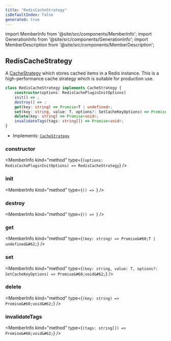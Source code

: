 ```yaml
---
title: "RedisCacheStrategy"
isDefaultIndex: false
generated: true
---
```

<!-- This file was generated from the Vendure source. Do not modify. Instead, re-run the "docs:build" script -->
import MemberInfo from '@site/src/components/MemberInfo';
import GenerationInfo from '@site/src/components/GenerationInfo';
import MemberDescription from '@site/src/components/MemberDescription';


## RedisCacheStrategy

<GenerationInfo sourceFile="packages/core/src/plugin/redis-cache-plugin/redis-cache-strategy.ts" sourceLine="17" packageName="@vendure/core" since="3.1.0" />

A <a href='/reference/typescript-api/cache/cache-strategy#cachestrategy'>CacheStrategy</a> which stores cached items in a Redis instance.
This is a high-performance cache strategy which is suitable for production use.

```ts title="Signature"
class RedisCacheStrategy implements CacheStrategy {
    constructor(options: RedisCachePluginInitOptions)
    init() => ;
    destroy() => ;
    get(key: string) => Promise<T | undefined>;
    set(key: string, value: T, options?: SetCacheKeyOptions) => Promise<void>;
    delete(key: string) => Promise<void>;
    invalidateTags(tags: string[]) => Promise<void>;
}
```
* Implements: <code><a href='/reference/typescript-api/cache/cache-strategy#cachestrategy'>CacheStrategy</a></code>



<div className="members-wrapper">

### constructor

<MemberInfo kind="method" type={`(options: RedisCachePluginInitOptions) => RedisCacheStrategy`}   />


### init

<MemberInfo kind="method" type={`() => `}   />


### destroy

<MemberInfo kind="method" type={`() => `}   />


### get

<MemberInfo kind="method" type={`(key: string) => Promise&#60;T | undefined&#62;`}   />


### set

<MemberInfo kind="method" type={`(key: string, value: T, options?: SetCacheKeyOptions) => Promise&#60;void&#62;`}   />


### delete

<MemberInfo kind="method" type={`(key: string) => Promise&#60;void&#62;`}   />


### invalidateTags

<MemberInfo kind="method" type={`(tags: string[]) => Promise&#60;void&#62;`}   />




</div>
